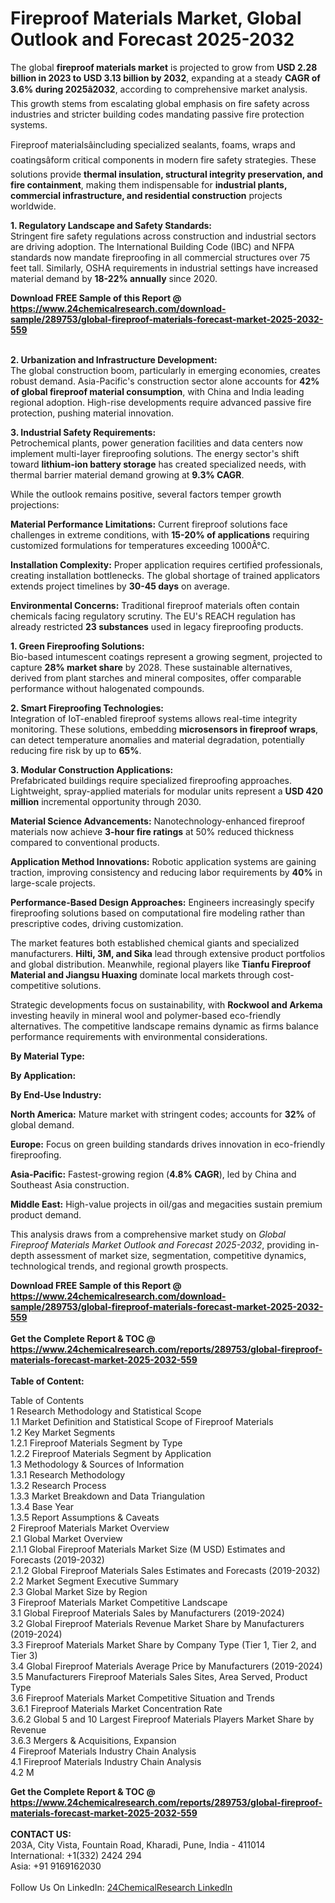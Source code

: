 <h1>Fireproof Materials Market, Global Outlook and Forecast 2025-2032</h1><p>The global <strong>fireproof materials market</strong> is projected to grow from <strong>USD 2.28 billion in 2023 to USD 3.13 billion by 2032</strong>, expanding at a steady <strong>CAGR of 3.6% during 2025â2032</strong>, according to comprehensive market analysis. This growth stems from escalating global emphasis on fire safety across industries and stricter building codes mandating passive fire protection systems.</p><p>Fireproof materialsâincluding specialized sealants, foams, wraps and coatingsâform critical components in modern fire safety strategies. These solutions provide <strong>thermal insulation, structural integrity preservation, and fire containment</strong>, making them indispensable for <strong>industrial plants, commercial infrastructure, and residential construction</strong> projects worldwide.</p><p><strong>1. Regulatory Landscape and Safety Standards:</strong><br>
Stringent fire safety regulations across construction and industrial sectors are driving adoption. The International Building Code (IBC) and NFPA standards now mandate fireproofing in all commercial structures over 75 feet tall. Similarly, OSHA requirements in industrial settings have increased material demand by <strong>18-22% annually</strong> since 2020.</p><div><b>Download FREE Sample of this Report @ 
            <a href="https://www.24chemicalresearch.com/download-sample/289753/global-fireproof-materials-forecast-market-2025-2032-559">
            https://www.24chemicalresearch.com/download-sample/289753/global-fireproof-materials-forecast-market-2025-2032-559</a></b></div><br><p><strong>2. Urbanization and Infrastructure Development:</strong><br>
The global construction boom, particularly in emerging economies, creates robust demand. Asia-Pacific's construction sector alone accounts for <strong>42% of global fireproof material consumption</strong>, with China and India leading regional adoption. High-rise developments require advanced passive fire protection, pushing material innovation.</p><p><strong>3. Industrial Safety Requirements:</strong><br>
Petrochemical plants, power generation facilities and data centers now implement multi-layer fireproofing solutions. The energy sector's shift toward <strong>lithium-ion battery storage</strong> has created specialized needs, with thermal barrier material demand growing at <strong>9.3% CAGR</strong>.</p><p>While the outlook remains positive, several factors temper growth projections:</p><p><strong>Material Performance Limitations:</strong> Current fireproof solutions face challenges in extreme conditions, with <strong>15-20% of applications</strong> requiring customized formulations for temperatures exceeding 1000Â°C.</p><p><strong>Installation Complexity:</strong> Proper application requires certified professionals, creating installation bottlenecks. The global shortage of trained applicators extends project timelines by <strong>30-45 days</strong> on average.</p><p><strong>Environmental Concerns:</strong> Traditional fireproof materials often contain chemicals facing regulatory scrutiny. The EU's REACH regulation has already restricted <strong>23 substances</strong> used in legacy fireproofing products.</p><p><strong>1. Green Fireproofing Solutions:</strong><br>
Bio-based intumescent coatings represent a growing segment, projected to capture <strong>28% market share</strong> by 2028. These sustainable alternatives, derived from plant starches and mineral composites, offer comparable performance without halogenated compounds.</p><p><strong>2. Smart Fireproofing Technologies:</strong><br>
Integration of IoT-enabled fireproof systems allows real-time integrity monitoring. These solutions, embedding <strong>microsensors in fireproof wraps</strong>, can detect temperature anomalies and material degradation, potentially reducing fire risk by up to <strong>65%</strong>.</p><p><strong>3. Modular Construction Applications:</strong><br>
Prefabricated buildings require specialized fireproofing approaches. Lightweight, spray-applied materials for modular units represent a <strong>USD 420 million</strong> incremental opportunity through 2030.</p><p><strong>Material Science Advancements:</strong> Nanotechnology-enhanced fireproof materials now achieve <strong>3-hour fire ratings</strong> at 50% reduced thickness compared to conventional products.</p><p><strong>Application Method Innovations:</strong> Robotic application systems are gaining traction, improving consistency and reducing labor requirements by <strong>40%</strong> in large-scale projects.</p><p><strong>Performance-Based Design Approaches:</strong> Engineers increasingly specify fireproofing solutions based on computational fire modeling rather than prescriptive codes, driving customization.</p><p>The market features both established chemical giants and specialized manufacturers. <strong>Hilti, 3M, and Sika</strong> lead through extensive product portfolios and global distribution. Meanwhile, regional players like <strong>Tianfu Fireproof Material and Jiangsu Huaxing</strong> dominate local markets through cost-competitive solutions.</p><p>Strategic developments focus on sustainability, with <strong>Rockwool and Arkema</strong> investing heavily in mineral wool and polymer-based eco-friendly alternatives. The competitive landscape remains dynamic as firms balance performance requirements with environmental considerations.</p><p><strong>By Material Type:</strong></p><p><strong>By Application:</strong></p><p><strong>By End-Use Industry:</strong></p><p><strong>North America:</strong> Mature market with stringent codes; accounts for <strong>32%</strong> of global demand.</p><p><strong>Europe:</strong> Focus on green building standards drives innovation in eco-friendly fireproofing.</p><p><strong>Asia-Pacific:</strong> Fastest-growing region (<strong>4.8% CAGR</strong>), led by China and Southeast Asia construction.</p><p><strong>Middle East:</strong> High-value projects in oil/gas and megacities sustain premium product demand.</p><p>This analysis draws from a comprehensive market study on <em>Global Fireproof Materials Market Outlook and Forecast 2025-2032</em>, providing in-depth assessment of market size, segmentation, competitive dynamics, technological trends, and regional growth prospects.</p><div><b>Download FREE Sample of this Report @ 
            <a href="https://www.24chemicalresearch.com/download-sample/289753/global-fireproof-materials-forecast-market-2025-2032-559">
            https://www.24chemicalresearch.com/download-sample/289753/global-fireproof-materials-forecast-market-2025-2032-559</a></b></div><br><div><b>Get the Complete Report & TOC @ 
            <a href="https://www.24chemicalresearch.com/reports/289753/global-fireproof-materials-forecast-market-2025-2032-559">
            https://www.24chemicalresearch.com/reports/289753/global-fireproof-materials-forecast-market-2025-2032-559</a></b></div><br>
            <b>Table of Content:</b><p>Table of Contents<br />
1 Research Methodology and Statistical Scope<br />
1.1 Market Definition and Statistical Scope of Fireproof Materials<br />
1.2 Key Market Segments<br />
1.2.1 Fireproof Materials Segment by Type<br />
1.2.2 Fireproof Materials Segment by Application<br />
1.3 Methodology & Sources of Information<br />
1.3.1 Research Methodology<br />
1.3.2 Research Process<br />
1.3.3 Market Breakdown and Data Triangulation<br />
1.3.4 Base Year<br />
1.3.5 Report Assumptions & Caveats<br />
2 Fireproof Materials Market Overview<br />
2.1 Global Market Overview<br />
2.1.1 Global Fireproof Materials Market Size (M USD) Estimates and Forecasts (2019-2032)<br />
2.1.2 Global Fireproof Materials Sales Estimates and Forecasts (2019-2032)<br />
2.2 Market Segment Executive Summary<br />
2.3 Global Market Size by Region<br />
3 Fireproof Materials Market Competitive Landscape<br />
3.1 Global Fireproof Materials Sales by Manufacturers (2019-2024)<br />
3.2 Global Fireproof Materials Revenue Market Share by Manufacturers (2019-2024)<br />
3.3 Fireproof Materials Market Share by Company Type (Tier 1, Tier 2, and Tier 3)<br />
3.4 Global Fireproof Materials Average Price by Manufacturers (2019-2024)<br />
3.5 Manufacturers Fireproof Materials Sales Sites, Area Served, Product Type<br />
3.6 Fireproof Materials Market Competitive Situation and Trends<br />
3.6.1 Fireproof Materials Market Concentration Rate<br />
3.6.2 Global 5 and 10 Largest Fireproof Materials Players Market Share by Revenue<br />
3.6.3 Mergers & Acquisitions, Expansion<br />
4 Fireproof Materials Industry Chain Analysis<br />
4.1 Fireproof Materials Industry Chain Analysis<br />
4.2 M</p><div><b>Get the Complete Report & TOC @ 
            <a href="https://www.24chemicalresearch.com/reports/289753/global-fireproof-materials-forecast-market-2025-2032-559">
            https://www.24chemicalresearch.com/reports/289753/global-fireproof-materials-forecast-market-2025-2032-559</a></b></div><br><b>CONTACT US:</b><br>
            203A, City Vista, Fountain Road, Kharadi, Pune, India - 411014<br>
            International: +1(332) 2424 294<br>
            Asia: +91 9169162030 <br><br>
            Follow Us On LinkedIn: <a href="https://www.linkedin.com/company/24chemicalresearch/">24ChemicalResearch LinkedIn</a>